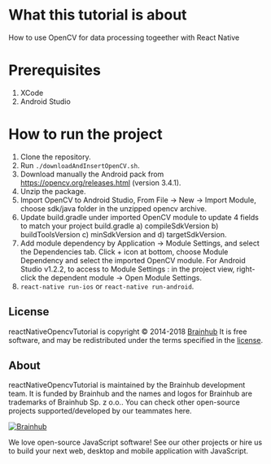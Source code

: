 # What this tutorial is about
  How to use OpenCV for data processing togeether with React Native

# Prerequisites

1. XCode
2. Android Studio

# How to run the project

1. Clone the repository.
2. Run `./downloadAndInsertOpenCV.sh`.
3. Download manually the Android pack from https://opencv.org/releases.html (version 3.4.1).
4. Unzip the package.
5. Import OpenCV to Android Studio, From File -> New -> Import Module, choose sdk/java folder in the unzipped opencv archive.
6. Update build.gradle under imported OpenCV module to update 4 fields to match your project build.gradle a) compileSdkVersion b) buildToolsVersion c) minSdkVersion and d) targetSdkVersion.
7. Add module dependency by Application -> Module Settings, and select the Dependencies tab. Click + icon at bottom, choose Module Dependency and select the imported OpenCV module. For Android Studio v1.2.2, to access to Module Settings : in the project view, right-click the dependent module -> Open Module Settings.
8. `react-native run-ios` or `react-native run-android`.

## License

reactNativeOpencvTutorial is copyright © 2014-2018 [Brainhub](https://brainhub.eu/) It is free software, and may be redistributed under the terms specified in the [license](LICENSE.MD).

## About

reactNativeOpencvTutorial is maintained by the Brainhub development team. It is funded by Brainhub and the names and logos for Brainhub are trademarks of Brainhub Sp. z o.o.. You can check other open-source projects supported/developed by our teammates here. 

[![Brainhub](http://brainhubeu.github.io/brainhub.svg)](https://brainhub.eu/?utm_source=github)

We love open-source JavaScript software! See our other projects or hire us to build your next web, desktop and mobile application with JavaScript.
